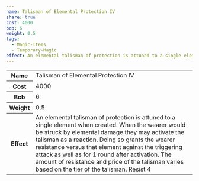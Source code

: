 ```yaml
---
name: Talisman of Elemental Protection IV
share: true
cost: 4000
bcb: 6
weight: 0.5
tags:
  - Magic-Items
  - Temporary-Magic
effect: An elemental talisman of protection is attuned to a single element when created. When the wearer would be struck by elemental damage they may activate the talisman as a reaction. Doing so grants the wearer resistance versus that element against the triggering attack as well as for 1 round after activation. The amount of resistance and price of the talisman varies based on the tier of the talisman. Resist 4
---
```


<p><span style="overflow-x: auto;"><table><tbody><tr><th>Name</th><td>Talisman of Elemental Protection IV</td></tr><tr><th>Cost</th><td>4000</td></tr><tr><th>Bcb</th><td>6</td></tr><tr><th>Weight</th><td>0.5</td></tr><tr><th>Effect</th><td>An elemental talisman of protection is attuned to a single element when created. When the wearer would be struck by elemental damage they may activate the talisman as a reaction. Doing so grants the wearer resistance versus that element against the triggering attack as well as for 1 round after activation. The amount of resistance and price of the talisman varies based on the tier of the talisman. Resist 4</td></tr></tbody></table></span></p>